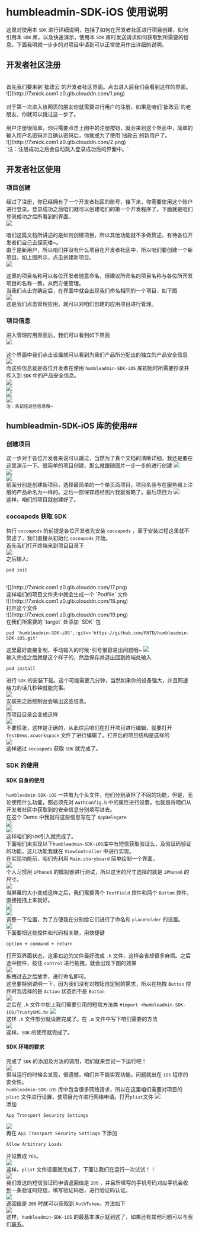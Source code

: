 # humbleadmin-SDK-iOS 使用说明 #
这里对使用本 `SDK` 进行详细说明，包括了如何在开发者社区进行项目创建，如何引用本 `SDK` 库，以及快速演示，使用本 `SDK` 库时发送请求如何获取到所需要的信息。下面我明就一步步的对项目申请到可以正常使用作出详细的说明。

## 开发者社区注册 ##
</br>
首先我们要来到`拙政云`的开发者社区界面<http://open.humbleadmin.io/>。点击进入后我们会看到这样的界面。</br>
![](http://7xnick.com1.z0.glb.clouddn.com/1.png)</br>
</br>
对于第一次进入该网页的朋友你就需要进行用户的注册，如果是咱们`拙政云`的老朋友，你就可以跳过这一步了。</br>
</br>
用户注册很简单，你只需要点击上图中的注册按钮，就会来到这个界面中，简单的输入用户名密码并且确认密码后，你就成为了使用`拙政云`的新用户了。</br>
![](http://7xnick.com1.z0.glb.clouddn.com/2.png)
</br>
`注：注册成功之后会自动跳入登录成功后的界面中。`
</br>

## 开发者社区使用 ##
### 项目创建 ###
经过了注册，你已经拥有了一个开发者社区的账号，接下来，你需要使用这个账户进行登录。登录成功之后咱们就可以创建咱们的第一个开发程序了。下面就是咱们登录成功之后所看到的界面。</br>
![](http://7xnick.com1.z0.glb.clouddn.com/3.png)</br>

咱们这篇文档所讲述的是如何创建项目，所以其他功能就不多做赘述，有待各位开发者们自己去探究喽~。</br>
由于是新用户，所以咱们并没有什么项目在开发者社区中，所以咱们要创建一个新项目。如上图所示，点击创建新项目。</br>
![](http://7xnick.com1.z0.glb.clouddn.com/4.png)</br>

这里的项目名称可以各位开发者随意命名，但建议所命名的项目名称与各位所开发项目的名称一致，从而方便管理。</br>
当我们点击完确定后，在界面中就会出现我们命名相同的一个项目，如下图</br>
![](http://7xnick.com1.z0.glb.clouddn.com/5.png)</br>
这是我们点击管理应用，就可以对咱们创建的应用项目进行管理。

### 项目信息 ###
进入管理应用界面后，我们可以看到如下界面</br>
![](http://7xnick.com1.z0.glb.clouddn.com/6.png)</br>
</br>
这个界面中我们点击设置就可以看到为我们产品所分配出的独立的产品安全信息
![](http://7xnick.com1.z0.glb.clouddn.com/7.png)</br>
而这些信息就是各位开发者在使用 `humbleadmin-SDK-iOS` 库初始时所需要抄录并传入到 `SDK` 中的产品安全信息。</br>
![](http://7xnick.com1.z0.glb.clouddn.com/8.png)</br>
![](http://7xnick.com1.z0.glb.clouddn.com/9.png)</br>
![](http://7xnick.com1.z0.glb.clouddn.com/10.png)</br>
![](http://7xnick.com1.z0.glb.clouddn.com/11.png)</br>
`注：先记住这些信息哦~`

## humbleadmin-SDK-iOS 库的使用##
### 创建项目 ###
这一步对于各位开发者来说可以跳过，当然为了真个文档的清晰详细，我还是要在这里演示一下。很简单的项目创建，那么就跟随图片一步一步的进行创建
![](http://7xnick.com1.z0.glb.clouddn.com/12.png)</br>
![](http://7xnick.com1.z0.glb.clouddn.com/13.png)</br>
![](http://7xnick.com1.z0.glb.clouddn.com/14.png)</br>
前面分别是创建新项目，选择最简单的一个单页面项目，项目名我与在服务器上注册的产品命名为一样的。之后一部保存路经图片我就省略了。最后项目为
![](http://7xnick.com1.z0.glb.clouddn.com/15.png)</br>
这样，咱们的项目就创建好了。</br>

### cocoapods 获取 SDK ###
执行 `cocoapods` 的前提是各位开发者先安装 `cocoapods` ，至于安装过程这里就不赘述了，我们直接从初始化 `cocoapods` 开始。</br>
首先我们打开终端来到项目目录下</br>
![](http://7xnick.com1.z0.glb.clouddn.com/16.png)</br>
之后输入:

	pod init
	
</br>
![](http://7xnick.com1.z0.glb.clouddn.com/17.png)</br>
这样咱们的项目文件夹中就会生成一个 `Podfile` 文件</br>
![](http://7xnick.com1.z0.glb.clouddn.com/18.png)</br>
打开这个文件</br>
![](http://7xnick.com1.z0.glb.clouddn.com/19.png)</br>
在我们所需要的 `target` 处添加 `SDK` 包

	pod 'humbleadmin-SDK-iOS',:git=>'https://github.com/RNTD/humbleadmin-SDK-iOS.git'
	
这里最好直接复制，手动输入的时候`'`引号很容易出问题哦~
![](http://7xnick.com1.z0.glb.clouddn.com/20.png)</br>
输入完成之后就是这个样子的，然后保存并退出回到终端处输入

	pod install
	
进行 `SDK` 的安装下载。这个可能需要几分钟，当然如果你的设备强大，并且网速给力的话几秒钟就能完事。</br>
![](http://7xnick.com1.z0.glb.clouddn.com/21.png)</br>
安装完之后控制台会输出这些信息。</br>
![](http://7xnick.com1.z0.glb.clouddn.com/22.png)</br>
而项目目录会变成这样</br>
![](http://7xnick.com1.z0.glb.clouddn.com/23.png)</br>
不要慌张，这样是正确的，从此往后咱们在打开项目进行编辑，就要打开 `TestDemo.xcworkspace` 文件了进行编辑了。打开后的项目结构是这样的</br>
![](http://7xnick.com1.z0.glb.clouddn.com/24.png)</br>
这样通过 `cocoapods` 获取 `SDK` 就完成了。

### SDK 的使用 ###
#### SDK 自身的使用 ####
`humbleadmin-SDK-iOS` 一共有九个头文件，他们分别承担了不同的功能，但是，无论使用什么功能，都必须先对 `AuthConfig.h` 中的属性进行设置，也就是将咱们从开发者社区中获取到的安全信息分别填写进去。</br>
在这个 Demo 中我就将这些信息写在了 `AppDelegate` </br>
![](http://7xnick.com1.z0.glb.clouddn.com/25.png)</br>
![](http://7xnick.com1.z0.glb.clouddn.com/26.png)</br>
这样咱们的`SDK`引入就完成了。</br>
下面咱们来实现以下`humbleadmin-SDK-iOS`库中有短信获取验证么，及验证码验证的功能，这儿功能我就在 `ViewController` 中进行实现。</br>
在实现功能前，咱们先利用 `Main.storyboard` 简单绘制一个界面。</br>
![](http://7xnick.com1.z0.glb.clouddn.com/27.png)</br>
个人习惯用 `iPhone6` 的模拟器进行测试，所以这里的尺寸选择的就是 `iPhone6` 的尺寸。</br>
![](http://7xnick.com1.z0.glb.clouddn.com/28.png)</br>
当屏幕的大小变成这样之后，我们需要两个 `TextField` 控件和两个 `Button` 控件，直接拖拽上来就好。</br>
![](http://7xnick.com1.z0.glb.clouddn.com/29.png)</br>
![](http://7xnick.com1.z0.glb.clouddn.com/30.png)</br>
调整一下位置，为了方便我在分别给它们进行了命名和 `placeholder` 的设置。</br>
![](http://7xnick.com1.z0.glb.clouddn.com/31.png)</br>
下面要把这些控件和代码相关联，用快捷键

	option + command + return
打开双界面状态，这里右边的文件最好改成 `.h` 文件，这样会省却很多麻烦。之后选中控件，按住 `control` 进行拖拽，就会出现下图的效果</br>
![](http://7xnick.com1.z0.glb.clouddn.com/32.png)</br>
拖拽过去之后放手，进行命名即可。</br>
这里要特别说明一下，因为我们没有对按钮自定制的需求，所以在拖拽 `Button` 控件时我选择的是 `Action` 状态而不是 `Button`</br>
![](http://7xnick.com1.z0.glb.clouddn.com/33.png)</br>
之后在 `.h` 文件中加上我们需要引用的短信方法类 `#import <humbleadmin-SDK-iOS/TrustySMS.h>`
![](http://7xnick.com1.z0.glb.clouddn.com/34.png)</br>
这样 `.h` 文件部分就设置完成了。在 `.m` 文件中写下咱们需要的方法</br>
![](http://7xnick.com1.z0.glb.clouddn.com/36.png)</br>
这样，`SDK` 的使用就完成了。

#### SDK 环境的要求 ####
完成了 `SDK` 的添加及方法的调用，咱们就来尝试一下运行吧！</br>
![](http://7xnick.com1.z0.glb.clouddn.com/37.png)</br>
但当运行的时候会发现，很遗憾，咱们并不能实现功能。问题就出在 `iOS` 程序的安全性。</br>
`humbleadmin-SDK-iOS` 库中包含很多网络请求，所以在这里咱们需要对项目的 `plist` 文件进行设置，使项目允许进行网络申请。打开`plist`文件
![](http://7xnick.com1.z0.glb.clouddn.com/38.png)</br>
添加

	App Transport Security Settings
![](http://7xnick.com1.z0.glb.clouddn.com/39.png)</br>
再在 `App Transport Security Settings` 下添加</br>

	Allow Arbitrary Loads
并设置成 `YES`。</br>
![](http://7xnick.com1.z0.glb.clouddn.com/41.png)</br>
这样，`plist` 文件设置就完成了，下面让我们在运行一次试试！！</br>
![](http://7xnick.com1.z0.glb.clouddn.com/42.png)</br>
我们发送的短信验证码申请返回值是 `200` ，并且所填写的手机号码对应手机会收到一条验证码短信，填写验证码后，进行验证码认证。</br>
![](http://7xnick.com1.z0.glb.clouddn.com/43.png)</br>
返回值是 `200` 时就可以获取到 `AuthToken`。方法如下</br>
![](http://7xnick.com1.z0.glb.clouddn.com/44.png)</br>
这样，`humbleadmin-SDK-iOS` 的最基本演示就到这了，如果还有其他问题可以与我们[联系](http://www.humbleadmin.io)。
